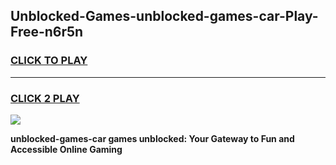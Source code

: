 
## Unblocked-Games-unblocked-games-car-Play-Free-n6r5n
<h3>
<a href="https://premium76.site?title=unblocked-games-car&ref=21A">CLICK TO PLAY</a></h3>
<hr>

<h3>
<a href="https://premium76.site?title=unblocked-games-car&ref=21A">CLICK 2 PLAY</a>
  
</h3>

<a href="https://premium76.site?title=unblocked-games-car&ref=21A"><img src="https://clearcache.store/games.png"></a>


**unblocked-games-car games unblocked: Your Gateway to Fun and Accessible Online Gaming**

